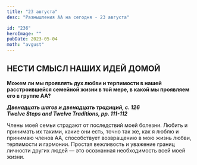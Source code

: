 ```yaml
---
title: "23 августа"
desc: "Размышления АА на сегодня - 23 августа"

id: "236"
heroImage: ""
pubDate: 2023-05-04
moth: "avgust"
---
```


## НЕСТИ СМЫСЛ НАШИХ ИДЕЙ ДОМОЙ

**Можем ли мы проявлять дух любви и терпимости в нашей расстроившейся семейной
жизни в той мере, в какой мы проявляем его в группе АА?**

**_Двенадцать шагов и двенадцать традиций, с. 126  
Twelve Steps and Twelve Traditions, рр. 111-112_**

Члены моей семьи страдают от последствий моей болезни. Любить и принимать их
такими, какие они есть, точно так же, как я люблю и принимаю членов АА,
способствует возвращению в мою жизнь любви, терпимости и гармонии. Простая
вежливость и уважение границ личности других людей — это осознанная
необходимость всей моей жизни.
